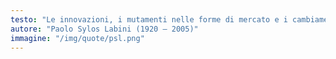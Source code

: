 ```yaml
---
testo: "Le innovazioni, i mutamenti nelle forme di mercato e i cambiamenti nella distribuzione del reddito sono i tre aspetti fondamentali del processo di sviluppo economico."
autore: "Paolo Sylos Labini (1920 – 2005)"
immagine: "/img/quote/psl.png"
---
```

